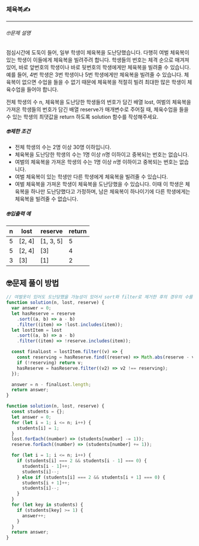 ### 체육복✍️

---

###### 🤓문제 설명

점심시간에 도둑이 들어, 일부 학생이 체육복을 도난당했습니다. 다행히 여벌 체육복이 있는 학생이 이들에게 체육복을 빌려주려 합니다. 학생들의 번호는 체격 순으로 매겨져 있어, 바로 앞번호의 학생이나 바로 뒷번호의 학생에게만 체육복을 빌려줄 수 있습니다. 예를 들어, 4번 학생은 3번 학생이나 5번 학생에게만 체육복을 빌려줄 수 있습니다. 체육복이 없으면 수업을 들을 수 없기 때문에 체육복을 적절히 빌려 최대한 많은 학생이 체육수업을 들어야 합니다.

전체 학생의 수 n, 체육복을 도난당한 학생들의 번호가 담긴 배열 lost, 여벌의 체육복을 가져온 학생들의 번호가 담긴 배열 reserve가 매개변수로 주어질 때, 체육수업을 들을 수 있는 학생의 최댓값을 return 하도록 solution 함수를 작성해주세요.

##### 🤓제한 조건

- 전체 학생의 수는 2명 이상 30명 이하입니다.
- 체육복을 도난당한 학생의 수는 1명 이상 n명 이하이고 중복되는 번호는 없습니다.
- 여벌의 체육복을 가져온 학생의 수는 1명 이상 n명 이하이고 중복되는 번호는 없습니다.
- 여벌 체육복이 있는 학생만 다른 학생에게 체육복을 빌려줄 수 있습니다.
- 여벌 체육복을 가져온 학생이 체육복을 도난당했을 수 있습니다. 이때 이 학생은 체육복을 하나만 도난당했다고 가정하며, 남은 체육복이 하나이기에 다른 학생에게는 체육복을 빌려줄 수 없습니다.

##### 🤓입출력 예

| n   | lost   | reserve   | return |
| --- | ------ | --------- | ------ |
| 5   | [2, 4] | [1, 3, 5] | 5      |
| 5   | [2, 4] | [3]       | 4      |
| 3   | [3]    | [1]       | 2      |

## 🤓문제 풀이 방법

```javascript
// 여벌옷이 있어도 도난당했을 가능성이 있어서 sort와 filter로 제거한 후의 경우의 수를 구한다.
function solution(n, lost, reserve) {
  var answer = 0;
  let hasReserve = reserve
    .sort((a, b) => a - b)
    .filter((item) => !lost.includes(item));
  let lostItem = lost
    .sort((a, b) => a - b)
    .filter((item) => !reserve.includes(item));

  const finalLost = lostItem.filter((v) => {
    const reserving = hasReserve.find((reserve) => Math.abs(reserve - v) === 1);
    if (!reserving) return v;
    hasReserve = hasReserve.filter((v2) => v2 !== reserving);
  });

  answer = n - finalLost.length;
  return answer;
}
```

```javascript
function solution(n, lost, reserve) {
  const students = {};
  let answer = 0;
  for (let i = 1; i <= n; i++) {
    students[i] = 1;
  }
  lost.forEach((number) => (students[number] -= 1));
  reserve.forEach((number) => (students[number] += 1));

  for (let i = 1; i <= n; i++) {
    if (students[i] === 2 && students[i - 1] === 0) {
      students[i - 1]++;
      students[i]--;
    } else if (students[i] === 2 && students[i + 1] === 0) {
      students[i + 1]++;
      students[i]--;
    }
  }
  for (let key in students) {
    if (students[key] >= 1) {
      answer++;
    }
  }
  return answer;
}
```
